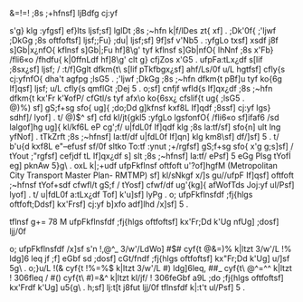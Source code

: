 &=!=! ;8s ;+hfnsf] ljBdfg cj:yf

s'g} klg :yfgsf] ef}lts ljsf;sf] lglDt ;8s ;~hfn k|f/lDes zt{ xf] . ;Dk'0f{ ;'ljwf ;DkGg ;8s oftfoftsf] ljsf;;Fu} ;du| ljsf;sf] 9f]sf v'Nb5 . :yfgLo txsf] xsdf j8f s]Gb|x¿nfO{ kflnsf s]Gb|;Fu hf]8\g' tyf kflnsf s]Gb|nfO{ lhNnf ;8s x'Fb} /fli6«o /fhdfu{ k|0ffnLdf hf]8\g' clt g} cfjZos x'G5 . ufpFa:tLx¿df s[lif ;8sx¿sf] ljsf; / :t/f]Gglt dfkm{t\ s[lif pTkfbgx¿sf] ahf/Ls/0f u/L hgtfsf] cfly{s cj:yfnfO{ dha't agfpg ;lsG5 . ;'ljwf ;DkGg ;8s ;~hfn dfkm{t pBf]u tyf ko{6g If]qsf] ljsf; u/L cfly{s qmflGt ;Dej 5 . o;sf] cnfjf wfld{s If]qx¿df ;8s ;~hfn dfkm{t kx'Fr k'¥ofP/ cfGtl/s tyf afx\o ko{6sx¿ cfslif{t ug{ ;lsG5 .  
@)%) sf] gS;f+sg sfo{ ug]{ ;do;Dd g]kfnsf kxf8L If]qdf ;8ssf] cj:yf lgs} sdhf]/ lyof] . t/ @)$^ sf] cfd kl/jt{gkl5 :yfgLo lgsfonfO{ /fli6«o sf]ifaf6 /sd lalgof]hg ug]{ kl/kf6L eP cg';f/ u|fdL0f If]qdf klg ;8s la:tf/sf] sfo{n] ult lng yfNof] . tTkZrft ;8s ;~hfnsf] la:tf/df u|fdL0f If]qn] klg km8\sf] df/]sf] 5 . t/ b'u{d kxf8L e"–efusf sf/0f sltko To:tf :ynut ;+/rgfsf] gS;f+sg sfo{ x'g g;s]sf] / tYout ;"rgfsf] cefjdf tL If]qx¿df s] slt ;8s ;~hfnsf] la:tf/ ePsf] 5 eGg Plsg tYofÍ eg] pknAw 5}g\ . oxL k|;+udf ufpFkflnsf oftfoft u'?of]hgfM (Metropolitan City Transport Master Plan- RMTMP) sf] kl/sNkgf x/]s gu//ufpF If]qsf] oftfoft ;~hfnsf tYof+sdf cfwfl/t gS;f / tYosf] cfwf/df ug'{kg]{ afWofTds Joj:yf ul/Psf] lyof] . t/ u|fdL0f a:tLx¿df Tof] k'u]sf] lyPg . o; ufpFkflnsfdf ;fj{hlgs oftfoft;Ddsf] kx'Frsf] cj:yf b]xfo adf]lhd /x]sf] 5 .

tflnsf g+= 78 M ufpFkflnsfdf ;fj{hlgs oftfoftsf] kx'Fr;Dd k'Ug nfUg] ;dosf] ljj/0f

o; ufpFkflnsfdf /x]sf s'n !,@^_ 3/w'/LdWo] #$# cyf{t @&=)% k|ltzt 3/w'/L !% ldg]6 leq jf ;f] eGbf sd ;dosf] cGt/fndf ;fj{hlgs oftfoftsf] kx"Fr;Dd k'Ug] u/]sf 5g\ . o;}u/L !(& cyf{t !%=%$ k|ltzt 3/w'/L #) ldg]6leq, ##_ cyf{t\ @^=^^ k|ltzt ! 306fleq / #() cyf{t\ #)=&^ k|ltzt kl/jf/ ! 306feGbf a9L ;do ;fj{hlgs oftfoftsf] kx'Frdf k'Ug] u5{g\ . h;sf] lj:t[t j8fut ljj/0f tflnsfdf k|:t't ul/Psf] 5 .
